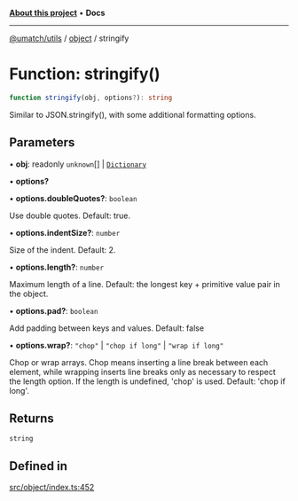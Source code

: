 [**About this project**](../../README.md) • **Docs**

***

[@umatch/utils](../../api.md) / [object](../README.md) / stringify

# Function: stringify()

```ts
function stringify(obj, options?): string
```

Similar to JSON.stringify(), with some additional formatting options.

## Parameters

• **obj**: readonly `unknown`[] \| [`Dictionary`](../../index/type-aliases/Dictionary.md)

• **options?**

• **options.doubleQuotes?**: `boolean`

Use double quotes. Default: true.

• **options.indentSize?**: `number`

Size of the indent. Default: 2.

• **options.length?**: `number`

Maximum length of a line. Default: the longest key +
primitive value pair in the object.

• **options.pad?**: `boolean`

Add padding between keys and values. Default:
false

• **options.wrap?**: `"chop"` \| `"chop if long"` \| `"wrap if long"`

Chop or wrap arrays. Chop means inserting a
line break between each element, while wrapping inserts line breaks only as necessary
to respect the length option. If the length is undefined, 'chop' is used. Default:
'chop if long'.

## Returns

`string`

## Defined in

[src/object/index.ts:452](https://github.com/umatch-oficial/utils/blob/main/src/object/index.ts#L452)
